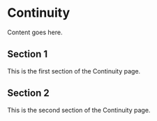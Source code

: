 # Continuity

Content goes here.

## Section 1

This is the first section of the Continuity page.

## Section 2

This is the second section of the Continuity page.

